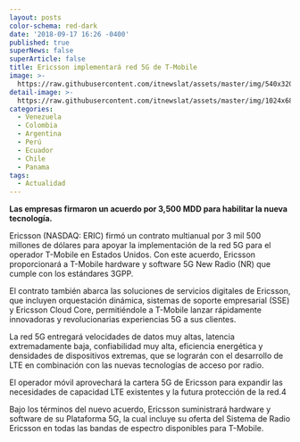 ```yaml
---
layout: posts
color-schema: red-dark
date: '2018-09-17 16:26 -0400'
published: true
superNews: false
superArticle: false
title: Ericsson implementará red 5G de T-Mobile
image: >-
  https://raw.githubusercontent.com/itnewslat/assets/master/img/540x320/Ericsson-MX-Sede-p.jpg
detail-image: >-
  https://raw.githubusercontent.com/itnewslat/assets/master/img/1024x680/Ericsson-MX-Sede-g.jpg
categories:
  - Venezuela
  - Colombia
  - Argentina
  - Perú
  - Ecuador
  - Chile
  - Panama
tags:
  - Actualidad
---
```

**Las empresas firmaron un acuerdo por 3,500 MDD para habilitar la nueva tecnología.**

Ericsson (NASDAQ: ERIC) firmó un contrato multianual por 3 mil 500 millones de dólares para apoyar la implementación de la red 5G para el operador T-Mobile en Estados Unidos. Con este acuerdo, Ericsson proporcionará a T-Mobile hardware y software 5G New Radio (NR) que cumple con los estándares 3GPP.

El contrato también abarca las soluciones de servicios digitales de Ericsson, que incluyen orquestación dinámica, sistemas de soporte empresarial (SSE) y Ericsson Cloud Core, permitiéndole a T-Mobile lanzar rápidamente innovadoras y revolucionarias experiencias 5G a sus clientes.

La red 5G entregará velocidades de datos muy altas, latencia extremadamente baja, confiabilidad muy alta, eficiencia energética y densidades de dispositivos extremas, que se lograrán con el desarrollo de LTE en combinación con las nuevas tecnologías de acceso por radio.

El operador móvil aprovechará la cartera 5G de Ericsson para expandir las necesidades de capacidad LTE existentes y la futura protección de la red.4

Bajo los términos del nuevo acuerdo, Ericsson suministrará hardware y software de su Plataforma 5G, la cual incluye su oferta del Sistema de Radio Ericsson en todas las bandas de espectro disponibles para T-Mobile. 